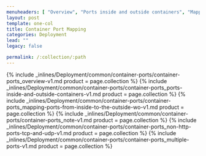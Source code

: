 ```yaml
---
menuheaders: [ "Overview", "Ports inside and outside containers", "Mapping ports from inside to the outside world", "Note", "Non-HTTP ports (TCP and UDP)", "Multiple ports" ]
layout: post
template: one-col
title: Container Port Mapping
categories: Deployment
lead: ""
legacy: false

permalink: /:collection/:path
---
```






<a href="#overview"></a>{% include _inlines/Deployment/common/container-ports/container-ports_overview-v1.md  product = page.collection %}
<a href="#ports-inside-and-outside-containers"></a>{% include _inlines/Deployment/common/container-ports/container-ports_ports-inside-and-outside-containers-v1.md  product = page.collection %}
<a href="#mapping-ports-from-inside-to-the-outside-world"></a>{% include _inlines/Deployment/common/container-ports/container-ports_mapping-ports-from-inside-to-the-outside-wo-v1.md  product = page.collection %}
<a href="#note"></a>{% include _inlines/Deployment/common/container-ports/container-ports_note-v1.md  product = page.collection %}
<a href="#non-http-ports-tcp-and-udp"></a>{% include _inlines/Deployment/common/container-ports/container-ports_non-http-ports-tcp-and-udp-v1.md  product = page.collection %}
<a href="#multiple-ports"></a>{% include _inlines/Deployment/common/container-ports/container-ports_multiple-ports-v1.md  product = page.collection %}